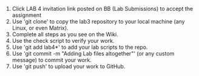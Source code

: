1. Click LAB 4 invitation link posted on BB (Lab Submissions) to accept the assignment
2. Use 'git clone' to copy the lab3 repository to your local machine (any Linux, or even Matrix).
3. Complete all steps as you see on the Wiki.
4. Use the check script to verify your work.
5. Use 'git add lab4*' to add your lab scripts to the repo.
6. Use 'git commit -m "Adding Lab files altogether"' (or any custom message) to commit your work.
7. Use 'git push' to upload your work to GitHub.
